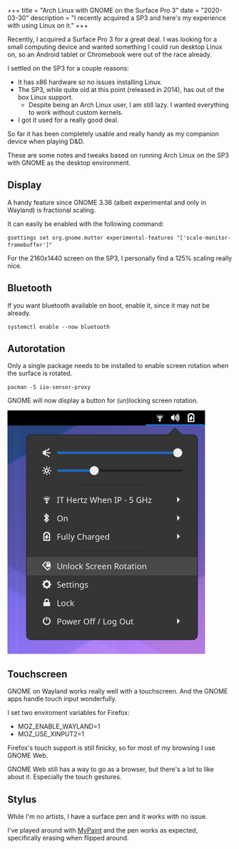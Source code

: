+++
title = "Arch Linux with GNOME on the Surface Pro 3"
date = "2020-03-30"
description = "I recently acquired a SP3 and here's my experience with using Linux on it."
+++

Recently, I acquired a Surface Pro 3 for a great deal. I was looking for a small computing device and wanted something I could run desktop Linux on, so an Android tablet or Chromebook were out of the race already.

I settled on the SP3 for a couple reasons:
+ It has x86 hardware so no issues installing Linux.
+ The SP3, while quite old at this point (released in 2014), has out of the box Linux support.
    - Despite being an Arch Linux user, I am still lazy. I wanted everything to work without custom kernels.
+ I got it used for a really good deal.

So far it has been completely usable and really handy as my companion device when playing D&D.

These are some notes and tweaks based on running Arch Linux on the SP3 with GNOME as the desktop environment.

## Display

A handy feature since GNOME 3.36 (albeit experimental and only in Wayland) is fractional scaling.

It can easily be enabled with the following command:

```fish
gsettings set org.gnome.mutter experimental-features "['scale-monitor-framebuffer']"
```

For the 2160x1440 screen on the SP3, I personally find a 125% scaling really nice.

## Bluetooth

If you want bluetooth available on boot, enable it, since it may not be already.

```shell
systemctl enable --now bluetooth
```

## Autorotation

Only a single package needs to be installed to enable screen rotation when the surface is rotated.

```shell
pacman -S iio-sensor-proxy
```

GNOME will now display a button for (un)locking screen rotation.

![SP3 Screen Rotate Lock](/images/Screenshot-SP3-Screen-Rotate-Lock.png)

## Touchscreen

GNOME on Wayland works really well with a touchscreen. And the GNOME apps handle touch input wonderfully.

I set two enviroment variables for Firefox:
+ MOZ_ENABLE_WAYLAND=1
+ MOZ_USE_XINPUT2=1

Firefox's touch support is still finicky, so for most of my browsing I use GNOME Web.

GNOME Web still has a way to go as a browser, but there's a lot to like about it. Especially the touch gestures.

## Stylus

While I'm no artists, I have a surface pen and it works with no issue.

I've played around with [MyPaint](http://mypaint.org/) and the pen works as expected, specifically erasing when flipped around.
